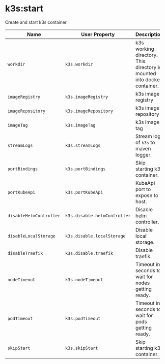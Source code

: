 # k3s:start

Create and start k3s container.

| Name | User Property | Description | Default |
| -----| ------------- | ----------- | ------- |
| `workdir` | `k3s.workdir` | k3s working directory. This directory is mounted into docker container. | target/k3s |
| `imageRegistry` | `k3s.imageRegistry` | k3s image registry | |
| `imageRepository` | `k3s.imageRepository` | k3s image repository | rancher/k3s |
| `imageTag` | `k3s.imageTag` | k3s image tag | latest |
| `streamLogs` | `k3s.streamLogs` | Stream logs of `k3s` to maven logger. | false |
| `portBindings` | `k3s.portBindings` | Skip starting k3s container. | [] |
| `portKubeApi` | `k3s.portKubeApi` | KubeApi port to expose to host. | 6443 |
| `disableHelmController` | `k3s.disable.helmController` | Disable helm controller. | true |
| `disableLocalStorage` | `k3s.disable.localStorage` | Disable local storage. | true |
| `disableTraefik` | `k3s.disable.traefik` | Disable traefik. | true |
| `nodeTimeout` | `k3s.nodeTimeout` | Timeout in seconds to wait for nodes getting ready. | 60 |
| `podTimeout` | `k3s.podTimeout` | Timeout in seconds to wait for pods getting ready. | 300 |
| `skipStart` | `k3s.skipStart` | Skip starting k3s container. | false |
